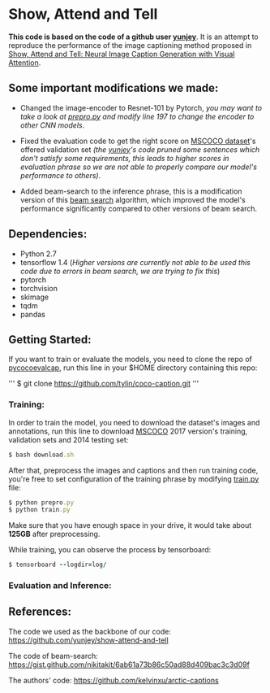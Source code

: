 # Show, Attend and Tell 
<b> This code is based on the code of a github user [yunjey](https://github.com/yunjey/show-attend-and-tell)</b>. It is an attempt to reproduce the performance of the image captioning method proposed in [Show, Attend and Tell: Neural Image Caption Generation with Visual Attention](https://arxiv.org/pdf/1502.03044.pdf).

## Some important modifications we made:

- Changed the image-encoder to Resnet-101 by Pytorch, *you may want to take a look at [prepro.py](prepro.py) and modify line 197 to change the encoder to other CNN models*.

- Fixed the evaluation code to get the right score on [MSCOCO dataset](http://cocodataset.org)'s offered validation set *(the [yunjey](https://github.com/yunjey/show-attend-and-tell)'s code pruned some sentences which don't satisfy some requirements, this leads to higher scores in evaluation phrase so we are not able to properly compare our model's performance to others)*.

- Added beam-search to the inference phrase, this is a modification version of this [beam search](https://gist.github.com/nikitakit/6ab61a73b86c50ad88d409bac3c3d09f) algorithm, which improved the model's performance significantly compared to other versions of beam search.

## Dependencies:

- Python 2.7
- tensorflow 1.4 (*Higher versions are currently not able to be used this code due to errors in beam search, we are trying to fix this*)
- pytorch
- torchvision
- skimage
- tqdm
- pandas

## Getting Started:

If you want to train or evaluate the models, you need to clone the repo of [pycocoevalcap](https://github.com/tylin/coco-caption), run this line in your $HOME directory containing this repo:

'''
$ git clone https://github.com/tylin/coco-caption.git
'''

### Training:

In order to train the model, you need to download the dataset's images and annotations, run this line to download [MSCOCO](http://cocodataset.org) 2017 version's training, validation sets and 2014 testing set:

```ruby
$ bash download.sh
```

After that, preprocess the images and captions and then run training code, you're free to set configuration of the training phrase by modifying [train.py](train.py) file:

```ruby
$ python prepro.py
$ python train.py
```

Make sure that you have enough space in your drive, it would take about **125GB** after preprocessing.

While training, you can observe the process by tensorboard:

```ruby
$ tensorboard --logdir=log/
```

### Evaluation and Inference:

## References:

The code we used as the backbone of our code: https://github.com/yunjey/show-attend-and-tell

The code of beam-search: https://gist.github.com/nikitakit/6ab61a73b86c50ad88d409bac3c3d09f

The authors' code: https://github.com/kelvinxu/arctic-captions 